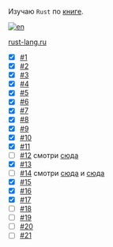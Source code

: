 Изучаю `Rust` по [книге](https://doc.rust-lang.ru/book/).

[![en](https://img.shields.io/badge/lang-en-blue.svg)](https://github.com/kepocnhh/RustSample/blob/wip/README.md)

[rust-lang.ru](https://rust-lang.ru/)

- [x] [#1](https://doc.rust-lang.ru/book/ch01-00-getting-started.html)
- [x] [#2](https://doc.rust-lang.ru/book/ch02-00-guessing-game-tutorial.html)
- [x] [#3](https://doc.rust-lang.ru/book/ch03-00-common-programming-concepts.html)
- [x] [#4](https://doc.rust-lang.ru/book/ch04-00-understanding-ownership.html)
- [x] [#5](https://doc.rust-lang.ru/book/ch05-00-structs.html)
- [x] [#6](https://doc.rust-lang.ru/book/ch06-00-enums.html)
- [x] [#7](https://doc.rust-lang.ru/book/ch07-00-managing-growing-projects-with-packages-crates-and-modules.html)
- [x] [#8](https://doc.rust-lang.ru/book/ch08-00-common-collections.html)
- [x] [#9](https://doc.rust-lang.ru/book/ch09-00-error-handling.html)
- [x] [#10](https://doc.rust-lang.ru/book/ch10-00-generics.html)
- [x] [#11](https://doc.rust-lang.ru/book/ch11-00-testing.html)
- [ ] [#12](https://doc.rust-lang.ru/book/ch12-00-an-io-project.html) смотри [сюда](https://github.com/kepocnhh/rust_grep)
- [x] [#13](https://doc.rust-lang.ru/book/ch13-00-functional-features.html)
- [ ] [#14](https://doc.rust-lang.ru/book/ch14-00-more-about-cargo.html) смотри [сюда](https://github.com/kepocnhh/rust_book14) и [сюда](https://github.com/kepocnhh/rust_book1403)
- [x] [#15](https://doc.rust-lang.ru/book/ch15-00-smart-pointers.html)
- [x] [#16](https://doc.rust-lang.ru/book/ch16-00-concurrency.html)
- [x] [#17](https://doc.rust-lang.ru/book/ch17-00-oop.html)
- [ ] [#18](https://doc.rust-lang.ru/book/ch18-00-patterns.html)
- [ ] [#19](https://doc.rust-lang.ru/book/ch19-00-advanced-features.html)
- [ ] [#20](https://doc.rust-lang.ru/book/ch20-00-final-project-a-web-server.html)
- [ ] [#21](https://doc.rust-lang.ru/book/appendix-00.html)
